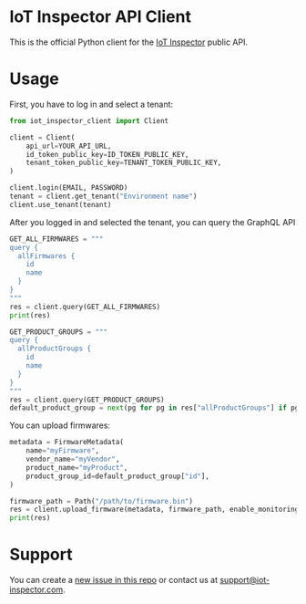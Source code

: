 # IoT Inspector API Client

This is the official Python client for the
[IoT Inspector](https://www.iot-inspector.com/) public API.

# Usage

First, you have to log in and select a tenant:

```python
from iot_inspector_client import Client

client = Client(
    api_url=YOUR_API_URL,
    id_token_public_key=ID_TOKEN_PUBLIC_KEY,
    tenant_token_public_key=TENANT_TOKEN_PUBLIC_KEY,
)

client.login(EMAIL, PASSWORD)
tenant = client.get_tenant("Environment name")
client.use_tenant(tenant)
```

After you logged in and selected the tenant, you can query the GraphQL API

```python
GET_ALL_FIRMWARES = """
query {
  allFirmwares {
    id
    name
  }
}
"""
res = client.query(GET_ALL_FIRMWARES)
print(res)

GET_PRODUCT_GROUPS = """
query {
  allProductGroups {
    id
    name
  }
}
"""
res = client.query(GET_PRODUCT_GROUPS)
default_product_group = next(pg for pg in res["allProductGroups"] if pg["name"] == "Default")
```

You can upload firmwares:

```python
metadata = FirmwareMetadata(
    name="myFirmware",
    vendor_name="myVendor",
    product_name="myProduct",
    product_group_id=default_product_group["id"],
)

firmware_path = Path("/path/to/firmware.bin")
res = client.upload_firmware(metadata, firmware_path, enable_monitoring=True)
print(res)
```

# Support

You can create a [new issue in this repo](https://github.com/IoT-Inspector/python-client/issues/new)
or contact us at support@iot-inspector.com.

